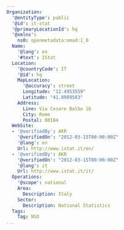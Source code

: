 ```yaml
---
Organization:
  '@entityType': public
  '@id': it-stat
  '@primaryLocationId': hq
  '@xmlns':
    ns0: openmetadata:omad:1_0
  Name:
    '@lang': en
    '#text': IStat
  Location:
    '@countryCode': IT
    '@id': hq
    MapLocation:
      '@accuracy': street
      Longitude: "12.4953559"
      Latitude: "41.8989583"
    Address:
      Line: Via Cesare Balbo 16
      City: Rome
      Postal: 00184
  WebSite:
  - '@verifiedBy': AKR
    '@verifiedOn': "2012-03-15T00:00:00Z"
    '@lang': en
    Url: http://www.istat.it/en/
  - '@verifiedBy': AKR
    '@verifiedOn': "2012-03-15T00:00:00Z"
    '@lang': it
    Url: http://www.istat.it/it/
  Operations:
    '@scope': national
    Area:
      Description: Italy
    Sector:
      Description: National Statistics
  Tags:
    Tag: NSO
...
```

